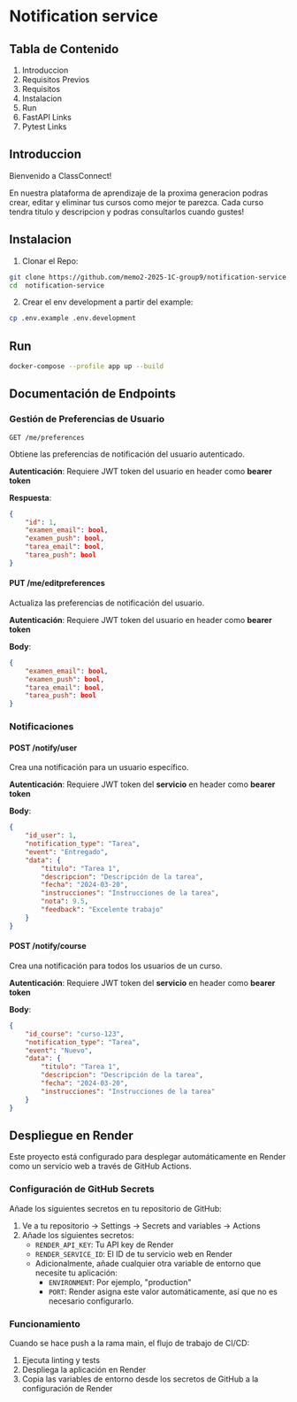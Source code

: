 # Notification service

## Tabla de Contenido
1. Introduccion
2. Requisitos Previos
3. Requisitos
4. Instalacion
5. Run
6. FastAPI Links
7. Pytest Links

## Introduccion
Bienvenido a ClassConnect!

En nuestra plataforma de aprendizaje de la proxima generacion
podras crear, editar y eliminar tus cursos como mejor te parezca.
Cada curso tendra titulo y descripcion y podras consultarlos cuando gustes!

## Instalacion
1. Clonar el Repo:
```sh
git clone https://github.com/memo2-2025-1C-group9/notification-service.git
cd  notification-service
```

2. Crear el env development a partir del example:
```sh
cp .env.example .env.development
```

## Run
```sh
docker-compose --profile app up --build
```


## Documentación de Endpoints

### Gestión de Preferencias de Usuario

```
GET /me/preferences
```
Obtiene las preferencias de notificación del usuario autenticado.

**Autenticación**: Requiere JWT token del usuario en header como **bearer token**

**Respuesta**: 
```json
{
    "id": 1,
    "examen_email": bool,
    "examen_push": bool,
    "tarea_email": bool,
    "tarea_push": bool
}
```

#### PUT /me/editpreferences
Actualiza las preferencias de notificación del usuario.

**Autenticación**: Requiere JWT token del usuario en header como **bearer token**

**Body**:
```json
{
    "examen_email": bool,
    "examen_push": bool,
    "tarea_email": bool,
    "tarea_push": bool
}
```

### Notificaciones

#### POST /notify/user
Crea una notificación para un usuario específico.

**Autenticación**: Requiere JWT token del **servicio** en header como **bearer token**

**Body**:
```json
{
    "id_user": 1,
    "notification_type": "Tarea",
    "event": "Entregado",
    "data": {
        "titulo": "Tarea 1",
        "descripcion": "Descripción de la tarea",
        "fecha": "2024-03-20",
        "instrucciones": "Instrucciones de la tarea",
        "nota": 9.5,
        "feedback": "Excelente trabajo"
    }
}
```

#### POST /notify/course
Crea una notificación para todos los usuarios de un curso.

**Autenticación**: Requiere JWT token del **servicio** en header como **bearer token**

**Body**:
```json
{
    "id_course": "curso-123",
    "notification_type": "Tarea",
    "event": "Nuevo",
    "data": {
        "titulo": "Tarea 1",
        "descripcion": "Descripción de la tarea",
        "fecha": "2024-03-20",
        "instrucciones": "Instrucciones de la tarea"
    }
}
```

## Despliegue en Render

Este proyecto está configurado para desplegar automáticamente en Render como un servicio web a través de GitHub Actions.


### Configuración de GitHub Secrets

Añade los siguientes secretos en tu repositorio de GitHub:

1. Ve a tu repositorio -> Settings -> Secrets and variables -> Actions
2. Añade los siguientes secretos:
   - `RENDER_API_KEY`: Tu API key de Render
   - `RENDER_SERVICE_ID`: El ID de tu servicio web en Render
   - Adicionalmente, añade cualquier otra variable de entorno que necesite tu aplicación:
     - `ENVIRONMENT`: Por ejemplo, "production"
     - `PORT`: Render asigna este valor automáticamente, así que no es necesario configurarlo.

### Funcionamiento

Cuando se hace push a la rama main, el flujo de trabajo de CI/CD:

1. Ejecuta linting y tests
2. Despliega la aplicación en Render
3. Copia las variables de entorno desde los secretos de GitHub a la configuración de Render

